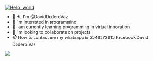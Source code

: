 [![Hello, world](http://i.imgur.com/c7GmAJf.png)](https://github.com/mappum)
- 👋 Hi, I'm @DavidDoderoVaz
- 👀 I'm interested in programming
- 🌱 I am currently learning programming in virtual innovation
- 💞️ I'm looking to collaborate on projects
- 📫 How to contact me
my whatsapp is 5548372915
Facebook David Dodero Vaz

<a href="https://github.com/DavidDoderoVaz/DavidDoderoVaz">
  <img align="center" src="https://github-readme-stats.vercel.app/api/top-langs/?username=DavidDoderoVaz&hide=java,html&title_color=ffffff&text_color=c9cacc&icon_color=2bbc8a&bg_color=1d1f21"/>
</a>





<!---
DavidDoderoVaz/DavidDoderoVaz is a ✨ special ✨ repository because its `README.md` (this file) appears on its GitHub
